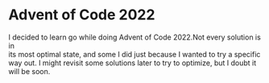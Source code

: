 # Advent of Code 2022
I decided to learn go while doing Advent of Code 2022.Not every solution is in <br>
its most optimal state, and some I did just because I wanted to try a specific <br>
way out. I might revisit some solutions later to try to optimize, but I doubt it <br>
will be soon.


